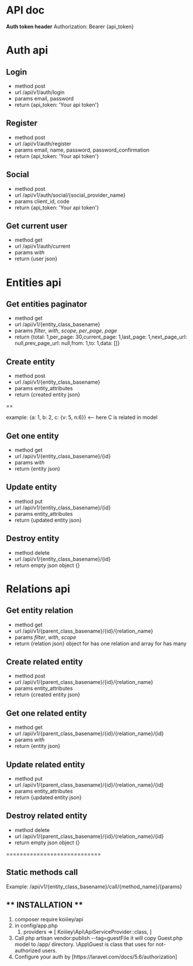 API doc
=======

**Auth token header** Authorization: Bearer {api_token}

Auth api
========

Login
-----
- method post
- url    /api/v1/auth/login
- params email, password
- return {api_token: 'Your api token'}

Register
--------
- method post
- url    /api/v1/auth/register
- params email, name, password, password_confirmation
- return {api_token: 'Your api token'}

Social
--------
- method post
- url    /api/v1/auth/social/{social_provider_name}
- params client_id, code
- return {api_token: 'Your api token'}

Get current user
--------
- method get
- url    /api/v1/auth/current
- params _with_
- return {user json}

Entities api
============

Get entities paginator
----------------------
- method get
- url    /api/v1/{entity_class_basename}
- params _filter_, _with_, _scope_, _per_page_, _page_
- return {total: 1,per_page: 30,current_page: 1,last_page: 1,next_page_url: null,prev_page_url: null,from: 1,to: 1,data: []}

Create entity
-------------
- method post
- url    /api/v1/{entity_class_basename}
- params entity_attributes
- return {created entity json}


==

example: 
{a: 1, b: 2, c: {v: 5, n:6}} <-- here C is related in model

Get one entity
--------------
- method get
- url    /api/v1/{entity_class_basename}/{id}
- params _with_
- return {entity json}

Update entity
-------------
- method put
- url    /api/v1/{entity_class_basename}/{id}
- params entity_attributes
- return {updated entity json}

Destroy entity
--------------
- method delete
- url    /api/v1/{entity_class_basename}/{id}
- return empty json object {}


Relations api
=============

Get entity relation
-------------------
- method get
- url    /api/v1/{parent_class_basename}/{id}/{relation_name}
- params _filter_, _with_, _scope_
- return {relation json} object for has one relation and array for has many

Create related entity
---------------------
- method post
- url    /api/v1/{parent_class_basename}/{id}/{relation_name}
- params entity_attributes
- return {created entity json}

Get one related entity
----------------------
- method get
- url    /api/v1/{parent_class_basename}/{id}/{relation_name}/{id}
- params _with_
- return {entity json}

Update related entity
---------------------
- method put
- url    /api/v1/{parent_class_basename}/{id}/{relation_name}/{id}
- params entity_attributes
- return {updated entity json}

Destroy related entity
----------------------
- method delete
- url    /api/v1/{parent_class_basename}/{id}/{relation_name}/{id}
- return empty json object {}



============================

Static methods call
-------------------

Example: /api/v1/{entity_class_basename}/call/{method_name}/{params}




** INSTALLATION **
------------------

<ol>
<li>composer require koiiiey/api</li>
<li>
    in config/app.php
    <ol>
        <li>providers => [
        Koiiiey\Api\ApiServiceProvider::class,
        ]</li>
    </ol>
</li>
<li>
Call 
<bold>php artisan vendor:publish --tag=guestFile</bold>
it will copy Guest.php model to /app/ directory. 
\App\Guest is class that uses for not-authorized users.
</li>
<li>Configure your auth by [https://laravel.com/docs/5.6/authorization]</li>
</ol> 

